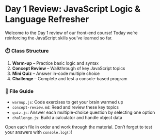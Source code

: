 # Day 1 Review: JavaScript Logic & Language Refresher

Welcome to the Day 1 review of our front-end course! Today we’re reinforcing the JavaScript skills you’ve learned so far.

### ⏱️ Class Structure

1. **Warm-up** – Practice basic logic and syntax
2. **Concept Review** – Walkthrough of key JavaScript topics
3. **Mini Quiz** – Answer in-code multiple choice
4. **Challenge** – Complete and test a console-based program

### 📁 File Guide

- `warmup.js`: Code exercises to get your brain warmed up
- `concept-review.md`: Read and review these key topics
- `quiz.js`: Answer each multiple-choice question by selecting one option
- `challenge.js`: Build a calculator and handle object data

Open each file in order and work through the material. Don’t forget to test your answers with `console.log()`!
